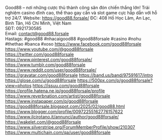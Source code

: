 Good88 – nơi những cược thủ thành công săn đón chiến thắng lớn! Trải nghiệm casino đỉnh cao, thể thao gay cấn và slot game cực hấp dẫn với hỗ trợ 24/7.
Website: https://good88.forsale/
ĐC: 408 Hồ Học Lãm, An Lạc, Bình Tân, Hồ Chí Minh, Việt Nam       
SĐT: 0921730585     
Email: contact@good88.forsale   
Hastags: #good88 #nhacaigood88 #good88forsale #casino #nohu #thethao #banca #xoso
https://www.facebook.com/good88forsale
https://www.youtube.com/@good88forsale
https://twitter.com/good88forsale
https://www.pinterest.com/good88forsale/
https://www.tumblr.com/good88forsale
https://www.reddit.com/user/good88forsale/
https://gravatar.com/good88forsale
https://band.us/band/97591617/intro
https://glose.com/u/good88forsale
https://500px.com/p/good88forsale?view=photos
https://issuu.com/good88forsale
https://profile.hatena.ne.jp/good88forsale/profile
https://www.reverbnation.com/artist/good88forsale
https://www.instapaper.com/p/good88forsale
https://good88forsale.blogspot.com/2025/02/good88.html
https://www.blogger.com/profile/00972255162776157622
https://www.ilcirotano.it/annunci/author/good88forsale/
https://wakelet.com/@good88forsale
https://www.silverstripe.org/ForumMemberProfile/show/210307
https://www.multichain.com/qa/user/good88forsale

